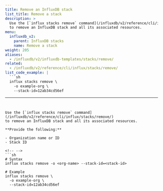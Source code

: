 ```yaml
---
title: Remove an InfluxDB stack
list_title: Remove a stack
description: >
  Use the [`influx stacks remove` command](/influxdb/v2/reference/cli/influx/stacks/remove/)
  to remove an InfluxDB stack and all its associated resources.
menu:
  influxdb_v2:
    parent: InfluxDB stacks
    name: Remove a stack
weight: 205
aliases:
  - /influxdb/v2/influxdb-templates/stacks/remove/
related:
  - /influxdb/v2/reference/cli/influx/stacks/remove/
list_code_example: |
  ```sh
  influx stacks remove \
    -o example-org \
    --stack-id=12ab34cd56ef
  ```
---
```


Use the [`influx stacks remove` command](/influxdb/v2/reference/cli/influx/stacks/remove/)
to remove an InfluxDB stack and all its associated resources.

**Provide the following:**

- Organization name or ID
- Stack ID

<!-- -->
```sh
# Syntax
influx stacks remove -o <org-name> --stack-id=<stack-id>

# Example
influx stacks remove \
  -o example-org \
  --stack-id=12ab34cd56ef
```
